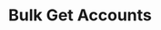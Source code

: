 ---
title: Bulk Get Accounts
excerpt: |-
  Bulk get up to 250 accounts.
  You can get only your accounts or those you have purchased.
api:
  file: market.json
  operationId: accountsManaging.BulkItems
hidden: false
---